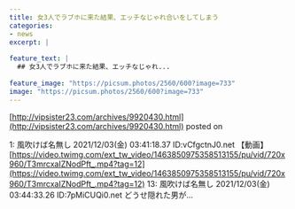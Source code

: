 ```yaml
---
title: 女3人でラブホに来た結果、エッチなじゃれ合いをしてしまう
categories:
- news
excerpt: |
  
feature_text: |
  ## 女3人でラブホに来た結果、エッチなじゃれ...
  
feature_image: "https://picsum.photos/2560/600?image=733"
image: "https://picsum.photos/2560/600?image=733"
---
```


[http://vipsister23.com/archives/9920430.html](http://vipsister23.com/archives/9920430.html)
posted on 

<!--more-->

1: 風吹けば名無し 2021/12/03(金) 03:41:18.37 ID:vCfgctnJ0.net 【動画】[https://video.twimg.com/ext_tw_video/1463850975358513155/pu/vid/720x960/T3mrcxaIZNodPft_.mp4?tag=12](https://video.twimg.com/ext_tw_video/1463850975358513155/pu/vid/720x960/T3mrcxaIZNodPft_.mp4?tag=12) 13: 風吹けば名無し 2021/12/03(金) 03:44:33.26 ID:7pMiCUQi0.net どうせ隠れた男が...
